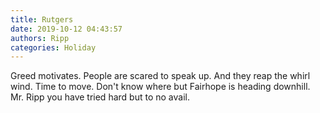 ```yaml
---
title: Rutgers
date: 2019-10-12 04:43:57
authors: Ripp
categories: Holiday
---
```


 Greed motivates.
People are scared to speak up.
And they reap the whirl wind.
Time to move. Don't know where but Fairhope is heading downhill.
Mr. Ripp you have tried hard but to no avail.